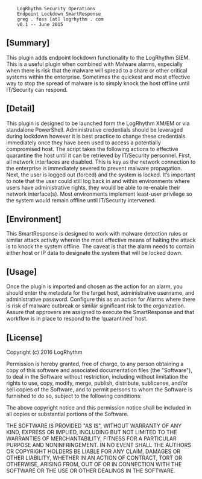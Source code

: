 		LogRhythm Security Operations
		Endpoint Lockdown SmartResponse
		greg . foss [at] logrhythm . com
		v0.1 -- June 2015

## [Summary]

This plugin adds endpoint lockdown functionality to the LogRhythm SIEM. This is a useful plugin when combined with Malware alarms, especially when there is risk that the malware will spread to a share or other critical systems within the enterprise. Sometimes the quickest and most effective way to stop the spread of malware is to simply knock the host offline until IT/Security can respond.


## [Detail]

This plugin is designed to be launched form the LogRhythm XM/EM or via standalone PowerShell. Administrative credentials should be leveraged during lockdown however it is best practice to change these credentials immediately once they have been used to access a potentially compromised host.
The script takes the following actions to effective quarantine the host until it can be retrieved by IT/Security personnel. First, all network interfaces are disabled. This is key as the network connection to the enterprise is immediately severed to prevent malware propagation. Next, the user is logged out (forced) and the system is locked.
It’s important to note that the user could still log back in and within environments where users have administrative rights, they would be able to re-enable their network interface(s). Most environments implement least-user privilege so the system would remain offline until IT/Security intervened. 


## [Environment]

This SmartResponse is designed to work with malware detection rules or similar attack activity wherein the most effective means of halting the attack is to knock the system offline. The caveat is that the alarm needs to contain either host or IP data to designate the system that will be locked down.


## [Usage]

Once the plugin is imported and chosen as the action for an alarm, you should enter the metadata for the target host, administrative username, and administrative password. Configure this as an action for Alarms where there is risk of malware outbreak or similar significant risk to the organization. Assure that approvers are assigned to execute the SmartResponse and that workflow is in place to respond to the ‘quarantined’ host.


## [License]

Copyright (c) 2016 LogRhythm

Permission is hereby granted, free of charge, to any person obtaining a copy of this software and associated documentation files (the "Software"), to deal in the Software without restriction, including without limitation the rights to use, copy, modify, merge, publish, distribute, sublicense, and/or sell copies of the Software, and to permit persons to whom the Software is furnished to do so, subject to the following conditions:

The above copyright notice and this permission notice shall be included in all copies or substantial portions of the Software.

THE SOFTWARE IS PROVIDED "AS IS", WITHOUT WARRANTY OF ANY KIND, EXPRESS OR IMPLIED, INCLUDING BUT NOT LIMITED TO THE WARRANTIES OF MERCHANTABILITY, FITNESS FOR A PARTICULAR PURPOSE AND NONINFRINGEMENT. IN NO EVENT SHALL THE AUTHORS OR COPYRIGHT HOLDERS BE LIABLE FOR ANY CLAIM, DAMAGES OR OTHER LIABILITY, WHETHER IN AN ACTION OF CONTRACT, TORT OR OTHERWISE, ARISING FROM, OUT OF OR IN CONNECTION WITH THE SOFTWARE OR THE USE OR OTHER DEALINGS IN THE SOFTWARE.